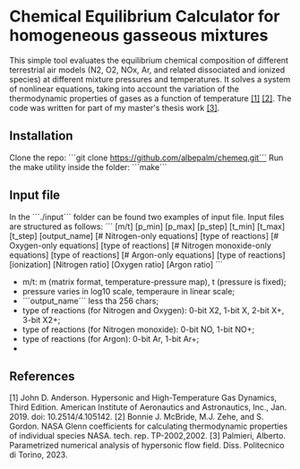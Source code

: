 # Chemical Equilibrium Calculator for homogeneous gasseous mixtures 
This simple tool evaluates the equilibrium chemical composition of different terrestrial air models (N2, O2, NOx, Ar, and related dissociated and ionized species) at different mixture pressures and temperatures. It solves a system of nonlinear equations, taking into account the variation of the thermodynamic properties of gases as a function of temperature [[1]](#1) [[2]](#2).
The code was written for part of my master's thesis work [[3]](#3).

## Installation
Clone the repo: ´´´git clone https://github.com/albepalm/chemeq.git´´´
Run the make utility inside the folder: ´´´make´´´

## Input file
In the ´´´./input´´´ folder can be found two examples of input file. Input files are structured as follows:
´´´
[m/t] [p_min] [p_max] [p_step] [t_min] [t_max] [t_step] [output_name] [# Nitrogen-only equations] [type of reactions] [# Oxygen-only equations] [type of reactions] [# Nitrogen monoxide-only equations] [type of reactions] [# Argon-only equations] [type of reactions] [ionization] [Nitrogen ratio] [Oxygen ratio] [Argon ratio]
´´´
- m/t: m (matrix format, temperature-pressure map), t (pressure is fixed);
- pressure varies in log10 scale, temperaure in linear scale;
- ´´´output_name´´´ less tha 256 chars;
- type of reactions (for Nitrogen and Oxygen): 0-bit X2, 1-bit X, 2-bit X+, 3-bit X2+;
- type of reactions (for Nitrogen monoxide): 0-bit NO, 1-bit NO+;
- type of reactions (for Argon): 0-bit Ar, 1-bit Ar+;
- 
## References

<a id="1">[1]</a> John D. Anderson. Hypersonic and High-Temperature Gas Dynamics, Third Edition. American Institute of Aeronautics and Astronautics, Inc., Jan. 2019. doi: 10.2514/4.105142.
<a id="2">[2]</a> Bonnie J. McBride, M.J. Zehe, and S. Gordon. NASA Glenn coefficients for calculating thermodynamic properties of individual species NASA. tech. rep. TP-2002,2002.
<a id="3">[3]</a> Palmieri, Alberto. Parametrized numerical analysis of hypersonic flow field. Diss. Politecnico di Torino, 2023.
